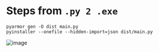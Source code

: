 # **Steps from** `.py 2 .exe`

    pyarmor gen -O dist main.py
    pyinstaller --onefile --hidden-import=json dist/main.py

![image](https://github.com/user-attachments/assets/4d259b58-59d4-4804-a048-8424e3258a59)
